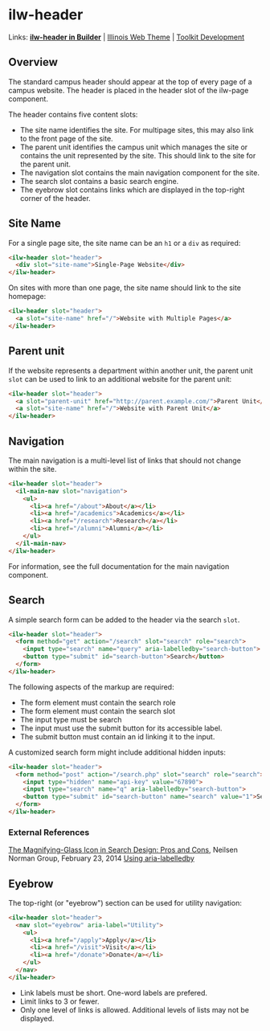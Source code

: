 # ilw-header

Links: **[ilw-header in Builder](https://builder3.toolkit.illinois.edu/component/ilw-header/index.html)** | 
[Illinois Web Theme](https://webtheme.illinois.edu/) | 
[Toolkit Development](https://github.com/web-illinois/toolkit-management)

## Overview

The standard campus header should appear at the top of every page of a campus website.
The header is placed in the header slot of the ilw-page component.

The header contains five content slots:

- The site name identifies the site. For multipage sites, this may also link to the front page of the site.
- The parent unit identifies the campus unit which manages the site or contains the unit represented by the site. This should link to the site for the parent unit.
- The navigation slot contains the main navigation component for the site.
- The search slot contains a basic search engine.
- The eyebrow slot contains links which are displayed in the top-right corner of the header.

## Site Name

For a single page site, the site name can be an `h1` or a `div` as required:

```html
<ilw-header slot="header">
  <div slot="site-name">Single-Page Website</div>
</ilw-header>
```
On sites with more than one page, the site name should link to the site homepage:

```html
<ilw-header slot="header">
  <a slot="site-name" href="/">Website with Multiple Pages</a>
</ilw-header>
```
## Parent unit

If the website represents a department within another unit, the parent unit `slot` can be used to link to an additional website for the parent unit:

```html
<ilw-header slot="header">
  <a slot="parent-unit" href="http://parent.example.com/">Parent Unit</a>
  <a slot="site-name" href="/">Website with Parent Unit</a>
</ilw-header>
```
## Navigation

The main navigation is a multi-level list of links that should not change within the site.

```html
<ilw-header slot="header">
  <il-main-nav slot="navigation">
    <ul>
      <li><a href="/about">About</a></li>
      <li><a href="/academics">Academics</a></li>
      <li><a href="/research">Research</a></li>
      <li><a href="/alumni">Alumni</a></li>
    </ul>
  </il-main-nav>
</ilw-header>
```
For information, see the full documentation for the main navigation component.

## Search

A simple search form can be added to the header via the search `slot`.

```html
<ilw-header slot="header">
  <form method="get" action="/search" slot="search" role="search">
    <input type="search" name="query" aria-labelledby="search-button">
    <button type="submit" id="search-button">Search</button>
  </form>
</ilw-header>
```
The following aspects of the markup are required:

- The form element must contain the search role
- The form element must contain the search slot
- The input type must be search
- The input must use the submit button for its accessible label.
- The submit button must contain an id linking it to the input.

A customized search form might include additional hidden inputs:

```html
<ilw-header slot="header">
  <form method="post" action="/search.php" slot="search" role="search">
    <input type="hidden" name="api-key" value="67890">
    <input type="search" name="q" aria-labelledby="search-button">
    <button type="submit" id="search-button" name="search" value="1">Search</button>
  </form>
</ilw-header>
```
### External References

[The Magnifying-Glass Icon in Search Design: Pros and Cons](https://www.nngroup.com/articles/magnifying-glass-icon/), Neilsen Norman Group, February 23, 2014
[Using aria-labelledby](https://www.w3.org/WAI/tutorials/forms/labels/#using-aria-labelledby)

## Eyebrow

The top-right (or "eyebrow") section can be used for utility navigation:

```html
<ilw-header slot="header">
  <nav slot="eyebrow" aria-label="Utility">
    <ul>
      <li><a href="/apply">Apply</a></li>
      <li><a href="/visit">Visit</a></li>
      <li><a href="/donate">Donate</a></li>
    </ul>
  </nav>
</ilw-header>
```
- Link labels must be short. One-word labels are prefered.
- Limit links to 3 or fewer.
- Only one level of links is allowed. Additional levels of lists may not be displayed.
